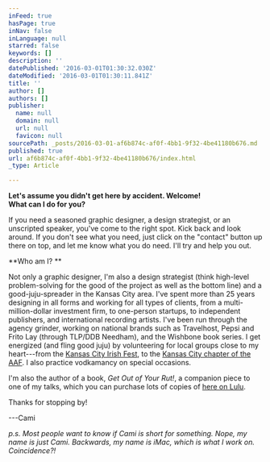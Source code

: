 ```yaml
---
inFeed: true
hasPage: true
inNav: false
inLanguage: null
starred: false
keywords: []
description: ''
datePublished: '2016-03-01T01:30:32.030Z'
dateModified: '2016-03-01T01:30:11.841Z'
title: ''
author: []
authors: []
publisher:
  name: null
  domain: null
  url: null
  favicon: null
sourcePath: _posts/2016-03-01-af6b874c-af0f-4bb1-9f32-4be41180b676.md
published: true
url: af6b874c-af0f-4bb1-9f32-4be41180b676/index.html
_type: Article

---
```

**Let's assume you didn't get here by accident. Welcome!**  
**What can I do for you?**

If you need a seasoned graphic designer, a design strategist, or an unscripted speaker, you've come to the right spot. Kick back and look around. If you don't see what you need, just click on the "contact" button up there on top, and let me know what you do need. I'll try and help you out. 

**Who am I? **

Not only a graphic designer, I'm also a design strategist (think high-level problem-solving for the good of the project as well as the bottom line) and a good-juju-spreader in the Kansas City area. I've spent more than 25 years designing in all forms and working for all types of clients, from a multi-million-dollar investment firm, to one-person startups, to independent publishers, and international recording artists. I've been run through the agency grinder, working on national brands such as Travelhost, Pepsi and Frito Lay (through TLP/DDB Needham), and the Wishbone book series. I get energized (and fling good juju) by volunteering for local groups close to my heart---from the [Kansas City Irish Fest][0], to the [Kansas City chapter of the AAF][1]. I also practice vodkamancy on special occasions.

I'm also the author of a book, _Get Out of Your Rut!_, a companion piece to one of my talks, which you can purchase lots of copies of [here on Lulu][2].

Thanks for stopping by!

---Cami

_p.s. Most people want to know if Cami is short for something. Nope, my name is just Cami. Backwards, my name is iMac, which is what I work on. Coincidence?!_

[0]: http://kcirishfest.com/
[1]: https://aafkc.com/
[2]: http://www.lulu.com/product/paperback/get-out-of-your-rut/15539558?productTrackingContext=search_results/search_shelf/center/2